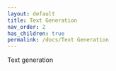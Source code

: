 ```yaml
---
layout: default
title: Text Generation
nav_order: 2
has_children: true
permalink: /docs/Text Generation
---
```


Text generation
